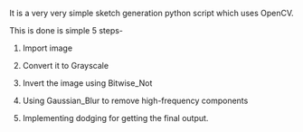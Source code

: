 It is a very very simple sketch generation python script which uses OpenCV.

This is done is simple 5 steps-
1. Import image

2. Convert it to Grayscale
 
3. Invert the image using Bitwise_Not
 
4. Using Gaussian_Blur to remove high-frequency components

5. Implementing dodging for getting the final output.
